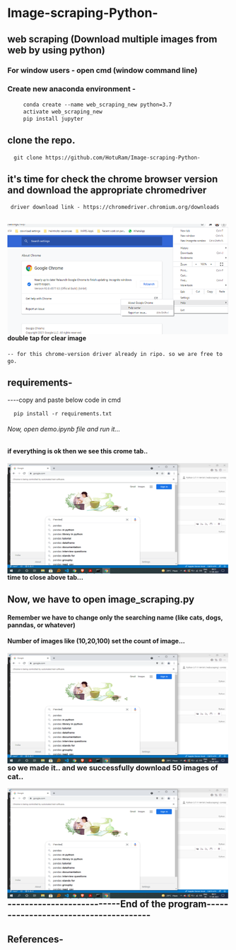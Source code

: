 # Image-scraping-Python-
## web scraping (Download multiple images from web by using python)

### For window users - open cmd (window command line) 
### Create new anaconda environment - 

         conda create --name web_scraping_new python=3.7            
         activate web_scraping_new                       
         pip install jupyter                          
 
 ## clone the repo.
 
      git clone https://github.com/HotuRam/Image-scraping-Python-
  
 ## it's time for check the chrome browser version and download the appropriate chromedriver    <br />
     driver download link - https://chromedriver.chromium.org/downloads   
  <br />
  <img align="left" alt="image" src="https://github.com/HotuRam/Image-scraping-Python-/blob/main/screenshots/crome_version_check.png?raw=true" width="500" height="250" />
<br />
<br />
<br />
<br />
<br />    
<br />    
<br />
<br />    
<br /> 
<br />
  
#### double tap for clear image 
    -- for this chrome-version driver already in ripo. so we are free to go.

 ## requirements-
  ----copy and paste below code in cmd
  
      pip install -r requirements.txt
 
###### Now, open demo.ipynb file and run it...
  #### if everything is ok then we see this crome tab..
  
  <img align="left" alt="image" src="https://github.com/HotuRam/Image-scraping-Python-/blob/main/screenshots/crome_tab.png?raw=true" width="500" height="250" />


<br />
<br />
<br />
<br />
<br />
<br />
<br />
<br />
<br />
<br />



 #### time to close above tab...
 
## Now, we have to open image_scraping.py 
#### Remember we have to change only the searching name (like cats, dogs, panndas, or whatever) 
#### Number of images like (10,20,100) set the count of image...

<img align="left" alt="image" src="https://github.com/HotuRam/Image-scraping-Python-/blob/main/screenshots/crome_tab.png?raw=true" width="500" height="250" />


  ### so we made it.. and we successfully download 50 images of cat..
  
  
<img align="left" alt="image" src="https://github.com/HotuRam/Image-scraping-Python-/blob/main/screenshots/crome_tab.png?raw=true" width="500" height="250" />

  
## --------------------------End of the program--------------------------------------

 
## References-   

<!-- gif making form -https://hnet.com/video-to-gif/ -->
